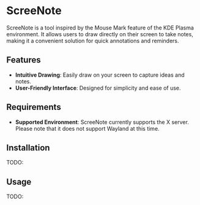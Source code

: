 # ScreeNote

ScreeNote is a tool inspired by the Mouse Mark feature of the KDE Plasma environment. It allows users to draw directly on their screen to take notes, making it a convenient solution for quick annotations and reminders.

## Features

- **Intuitive Drawing**: Easily draw on your screen to capture ideas and notes.
- **User-Friendly Interface**: Designed for simplicity and ease of use.

## Requirements

- **Supported Environment**: ScreeNote currently supports the X server. Please note that it does not support Wayland at this time.

## Installation

TODO:


## Usage

TODO:
